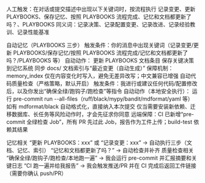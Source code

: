人工触发：在对话或提交描述中出现以下关键词时，按流程执行
记录变更、更新 PLAYBOOKS、保存记忆、按照 PLAYBOOKS 流程完成、记忆和文档都更新了吗？、PLAYBOOKS
同义词：记录决策、记录配置变更、记录改进、记录经验教训、记录性能基准

自动记忆（PLAYBOOKS 三步）
触发条件：你的消息中出现关键词（记录变更/更新 PLAYBOOKS/保存记忆/按照 PLAYBOOKS 流程完成/记忆和文档都更新了吗？/PLAYBOOKS 等）
自动动作：
更新 PLAYBOOKS 文档条目
保存关键决策到记忆系统
同步 docs/ 文档索引与“最近变更（自动生成）”
保障机制：memory_index 仅在内容变化时写入，避免无差异改写；中文兼容已增强
自动代码质量检查（严格策略，默认开启）
触发条件：我进行或建议任何代码/配置修改后，以及你发出“确保全绿/跑钩子/跑检查”等指令
自动动作（本地安全执行）：
运行 pre-commit run --all-files（ruff/black/mypy/bandit/mdformat/yaml 等）
如有 mdformat/black 自动格式化，直接纳入本次提交
仅当需要安装新依赖、迁移数据库、长任务等风险动作时，才会先征求你同意
远端保障：CI 已新增“pre-commit 全绿检查 Job”，所有 PR 先过此 Job，报告作为工件上传；build-test 依赖其结果

记忆相关
“更新 PLAYBOOKS：xxx” 或 “记录变更：xxx” → 自动执行三步（文档、记忆、索引）
“记忆和文档都更新了吗？” → 自动检查并补齐
质量检查相关
“确保全绿/跑钩子/跑检查/本地跑一遍” → 我会运行 pre-commit 并汇报摘要和关键日志
“CI 跑一遍并给我报告” → 我会触发推送/PR 并在 CI 完成后返回工件链接（需要你确认 push/PR）
